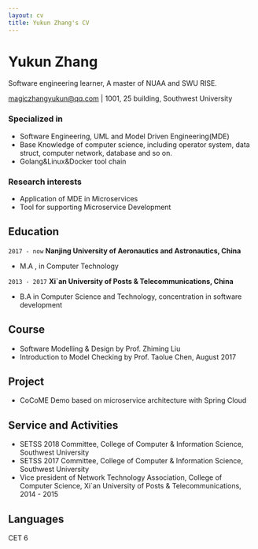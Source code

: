 ```yaml
---
layout: cv
title: Yukun Zhang's CV
---
```

# Yukun Zhang
Software engineering learner, A master of NUAA and SWU RISE.

<div id="webaddress">
<a href="magiczhangyukun@qq.com">magiczhangyukun@qq.com</a>
| 1001, 25 building, Southwest University
</div>



### Specialized in
- Software Engineering, UML and Model Driven Engineering(MDE)
- Base Knowledge of computer science, including operator system, data struct, computer network, database and so on.
- Golang&Linux&Docker tool chain


### Research interests

* Application of MDE in Microservices
* Tool for supporting Microservice Development 

## Education
`2017 - now`
__Nanjing University of Aeronautics and Astronautics, China__

- M.A , in Computer Technology

`2013 - 2017`
__Xi\`an University of Posts & Telecommunications, China__

- B.A in Computer Science and Technology, concentration in software development 

## Course

* Software Modelling & Design by Prof. Zhiming Liu
* Introduction to Model Checking by Prof. Taolue Chen, August 2017


## Project

* CoCoME Demo based on microservice architecture with Spring Cloud 

  

## Service and Activities 

* SETSS 2018 Committee, College of Computer & Information Science, Southwest University
* SETSS 2017 Committee, College of Computer & Information Science, Southwest University
* Vice president of Network Technology Association, College of Computer Science, Xi\`an University of Posts & Telecommunications, 2014 - 2015 

## Languages 
CET 6 

<!-- ### Footer

Last updated: May 2018 -->

